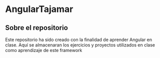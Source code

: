 # AngularTajamar

## Sobre el repositorio
Este repositorio ha sido creado con la finalidad de aprender Angular en clase.
Aquí se almacenaran los ejercicios y proyectos utilizados en clase como aprendizaje de este framework

